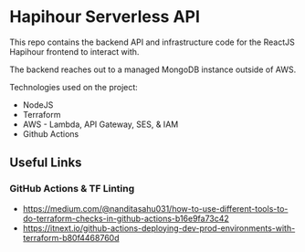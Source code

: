 # Hapihour Serverless API
This repo contains the backend API and infrastructure code for the ReactJS Hapihour frontend to interact with.

The backend reaches out to a managed MongoDB instance outside of AWS.

Technologies used on the project:
* NodeJS
* Terraform
* AWS - Lambda, API Gateway, SES, & IAM
* Github Actions

## Useful Links
### GitHub Actions & TF Linting
* https://medium.com/@nanditasahu031/how-to-use-different-tools-to-do-terraform-checks-in-github-actions-b16e9fa73c42
* https://itnext.io/github-actions-deploying-dev-prod-environments-with-terraform-b80f4468760d
